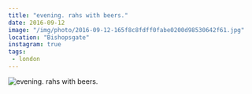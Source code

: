 ```yaml
---
title: "evening. rahs with beers."
date: 2016-09-12
image: "/img/photo/2016-09-12-165f8c8fdff0fabe0200d98530642f61.jpg"
location: "Bishopsgate"
instagram: true
tags:
 - london
---
```


![evening. rahs with beers.](/img/photo/2016-09-12-165f8c8fdff0fabe0200d98530642f61.jpg)
